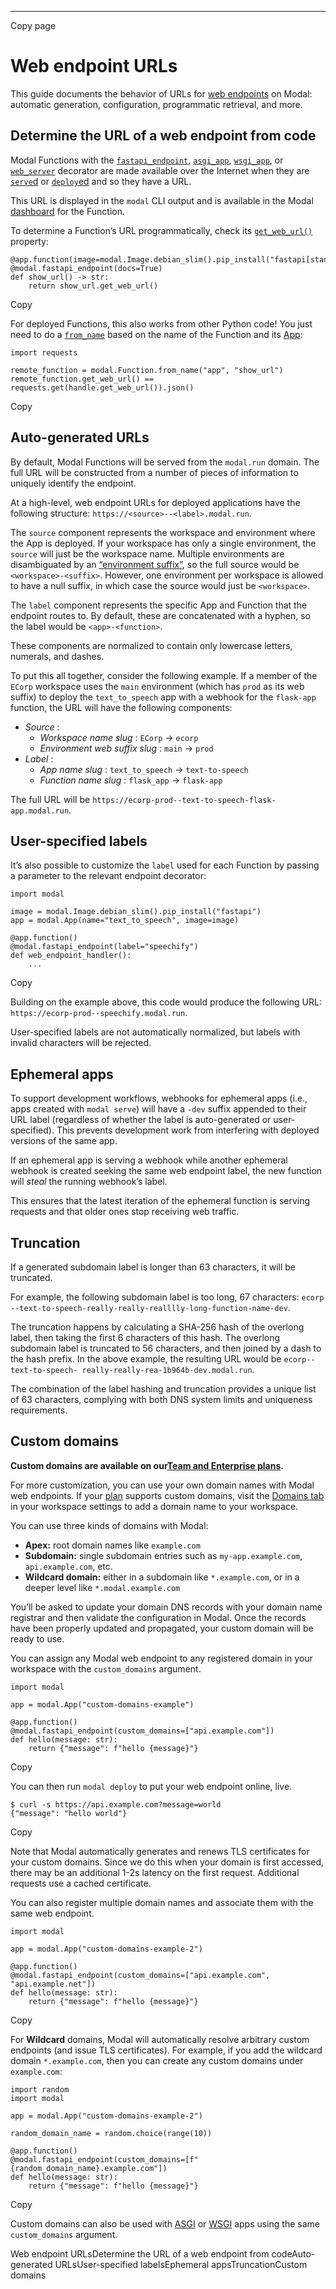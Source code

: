 * * *

Copy page

# Web endpoint URLs

This guide documents the behavior of URLs for [web
endpoints](/docs/guide/webhooks) on Modal: automatic generation,
configuration, programmatic retrieval, and more.

## Determine the URL of a web endpoint from code

Modal Functions with the
[`fastapi_endpoint`](/docs/reference/modal.fastapi_endpoint),
[`asgi_app`](/docs/reference/modal.asgi_app),
[`wsgi_app`](/docs/reference/modal.wsgi_app), or
[`web_server`](/docs/reference/modal.web_server) decorator are made available
over the Internet when they are [`serve`d](/docs/reference/cli/serve) or
[`deploy`ed](/docs/reference/cli/deploy) and so they have a URL.

This URL is displayed in the `modal` CLI output and is available in the Modal
[dashboard](/apps) for the Function.

To determine a Function’s URL programmatically, check its
[`get_web_url()`](/docs/reference/modal.Function#get_web_url) property:

    @app.function(image=modal.Image.debian_slim().pip_install("fastapi[standard]"))
    @modal.fastapi_endpoint(docs=True)
    def show_url() -> str:
        return show_url.get_web_url()

Copy

For deployed Functions, this also works from other Python code! You just need
to do a [`from_name`](/docs/reference/modal.Function#from_name) based on the
name of the Function and its [App](/docs/guide/apps):

    import requests

    remote_function = modal.Function.from_name("app", "show_url")
    remote_function.get_web_url() == requests.get(handle.get_web_url()).json()

Copy

## Auto-generated URLs

By default, Modal Functions will be served from the `modal.run` domain. The
full URL will be constructed from a number of pieces of information to
uniquely identify the endpoint.

At a high-level, web endpoint URLs for deployed applications have the
following structure: `https://<source>--<label>.modal.run`.

The `source` component represents the workspace and environment where the App
is deployed. If your workspace has only a single environment, the `source`
will just be the workspace name. Multiple environments are disambiguated by an
[“environment suffix”](/docs/guide/environments#environment-web-suffixes), so
the full source would be `<workspace>-<suffix>`. However, one environment per
workspace is allowed to have a null suffix, in which case the source would
just be `<workspace>`.

The `label` component represents the specific App and Function that the
endpoint routes to. By default, these are concatenated with a hyphen, so the
label would be `<app>-<function>`.

These components are normalized to contain only lowercase letters, numerals,
and dashes.

To put this all together, consider the following example. If a member of the
`ECorp` workspace uses the `main` environment (which has `prod` as its web
suffix) to deploy the `text_to_speech` app with a webhook for the `flask-app`
function, the URL will have the following components:

  * _Source_ :
    * _Workspace name slug_ : `ECorp` → `ecorp`
    * _Environment web suffix slug_ : `main` → `prod`
  * _Label_ :
    * _App name slug_ : `text_to_speech` → `text-to-speech`
    * _Function name slug_ : `flask_app` → `flask-app`

The full URL will be `https://ecorp-prod--text-to-speech-flask-app.modal.run`.

## User-specified labels

It’s also possible to customize the `label` used for each Function by passing
a parameter to the relevant endpoint decorator:

    import modal

    image = modal.Image.debian_slim().pip_install("fastapi")
    app = modal.App(name="text_to_speech", image=image)

    @app.function()
    @modal.fastapi_endpoint(label="speechify")
    def web_endpoint_handler():
        ...

Copy

Building on the example above, this code would produce the following URL:
`https://ecorp-prod--speechify.modal.run`.

User-specified labels are not automatically normalized, but labels with
invalid characters will be rejected.

## Ephemeral apps

To support development workflows, webhooks for ephemeral apps (i.e., apps
created with `modal serve`) will have a `-dev` suffix appended to their URL
label (regardless of whether the label is auto-generated or user-specified).
This prevents development work from interfering with deployed versions of the
same app.

If an ephemeral app is serving a webhook while another ephemeral webhook is
created seeking the same web endpoint label, the new function will _steal_ the
running webhook’s label.

This ensures that the latest iteration of the ephemeral function is serving
requests and that older ones stop receiving web traffic.

## Truncation

If a generated subdomain label is longer than 63 characters, it will be
truncated.

For example, the following subdomain label is too long, 67 characters: `ecorp
--text-to-speech-really-really-realllly-long-function-name-dev`.

The truncation happens by calculating a SHA-256 hash of the overlong label,
then taking the first 6 characters of this hash. The overlong subdomain label
is truncated to 56 characters, and then joined by a dash to the hash prefix.
In the above example, the resulting URL would be `ecorp--text-to-speech-
really-really-rea-1b964b-dev.modal.run`.

The combination of the label hashing and truncation provides a unique list of
63 characters, complying with both DNS system limits and uniqueness
requirements.

## Custom domains

**Custom domains are available on our[Team and Enterprise
plans](/settings/plans).**

For more customization, you can use your own domain names with Modal web
endpoints. If your [plan](/pricing) supports custom domains, visit the
[Domains tab](/settings/domains) in your workspace settings to add a domain
name to your workspace.

You can use three kinds of domains with Modal:

  * **Apex:** root domain names like `example.com`
  * **Subdomain:** single subdomain entries such as `my-app.example.com`, `api.example.com`, etc.
  * **Wildcard domain:** either in a subdomain like `*.example.com`, or in a deeper level like `*.modal.example.com`

You’ll be asked to update your domain DNS records with your domain name
registrar and then validate the configuration in Modal. Once the records have
been properly updated and propagated, your custom domain will be ready to use.

You can assign any Modal web endpoint to any registered domain in your
workspace with the `custom_domains` argument.

    import modal

    app = modal.App("custom-domains-example")

    @app.function()
    @modal.fastapi_endpoint(custom_domains=["api.example.com"])
    def hello(message: str):
        return {"message": f"hello {message}"}

Copy

You can then run `modal deploy` to put your web endpoint online, live.

    $ curl -s https://api.example.com?message=world
    {"message": "hello world"}

Copy

Note that Modal automatically generates and renews TLS certificates for your
custom domains. Since we do this when your domain is first accessed, there may
be an additional 1-2s latency on the first request. Additional requests use a
cached certificate.

You can also register multiple domain names and associate them with the same
web endpoint.

    import modal

    app = modal.App("custom-domains-example-2")

    @app.function()
    @modal.fastapi_endpoint(custom_domains=["api.example.com", "api.example.net"])
    def hello(message: str):
        return {"message": f"hello {message}"}

Copy

For **Wildcard** domains, Modal will automatically resolve arbitrary custom
endpoints (and issue TLS certificates). For example, if you add the wildcard
domain `*.example.com`, then you can create any custom domains under
`example.com`:

    import random
    import modal

    app = modal.App("custom-domains-example-2")

    random_domain_name = random.choice(range(10))

    @app.function()
    @modal.fastapi_endpoint(custom_domains=[f"{random_domain_name}.example.com"])
    def hello(message: str):
        return {"message": f"hello {message}"}

Copy

Custom domains can also be used with
[ASGI](https://modal.com/docs/reference/modal.asgi_app#modalasgi_app) or
[WSGI](https://modal.com/docs/reference/modal.wsgi_app) apps using the same
`custom_domains` argument.

Web endpoint URLsDetermine the URL of a web endpoint from codeAuto-generated
URLsUser-specified labelsEphemeral appsTruncationCustom domains
